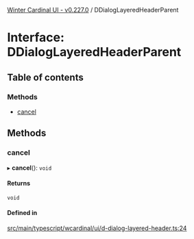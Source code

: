 [Winter Cardinal UI - v0.227.0](../index.md) / DDialogLayeredHeaderParent

# Interface: DDialogLayeredHeaderParent

## Table of contents

### Methods

- [cancel](DDialogLayeredHeaderParent.md#cancel)

## Methods

### cancel

▸ **cancel**(): `void`

#### Returns

`void`

#### Defined in

[src/main/typescript/wcardinal/ui/d-dialog-layered-header.ts:24](https://github.com/winter-cardinal/winter-cardinal-ui/blob/v0.227.0/src/main/typescript/wcardinal/ui/d-dialog-layered-header.ts#L24)
